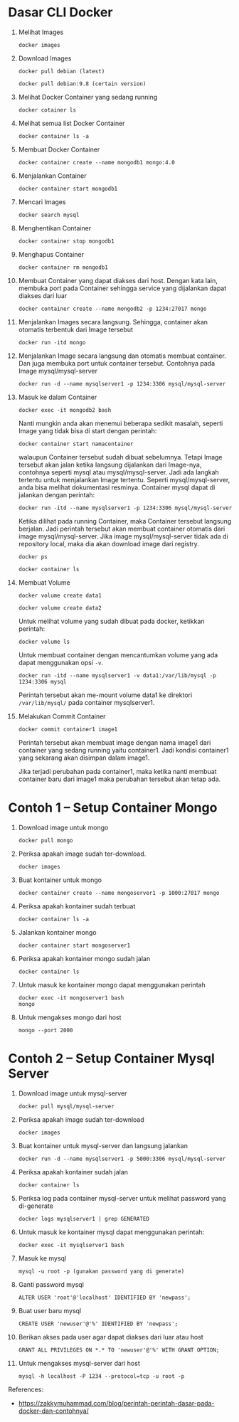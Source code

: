 # Dasar CLI Docker
1. Melihat Images
    ```
    docker images
    ```

2. Download Images
    ```
    docker pull debian (latest)

    docker pull debian:9.8 (certain version)
    ```

3. Melihat Docker Container yang sedang running
    ```
    docker cotainer ls
    ```

4. Melihat semua list Docker Container
    ```
    docker container ls -a
    ```

5. Membuat Docker Container
    ```
    docker container create --name mongodb1 mongo:4.0
    ```

6. Menjalankan Container
    ```
    docker container start mongodb1
    ```

7. Mencari Images
    ```
    docker search mysql
    ```

8. Menghentikan Container
    ```
    docker container stop mongodb1
    ```

9. Menghapus Container
    ```
    docker container rm mongodb1
    ```

10. Membuat Container yang dapat diakses dari host. Dengan kata lain, membuka port pada Container sehingga service yang dijalankan dapat diakses dari luar
    ```
    docker container create --name mongodb2 -p 1234:27017 mongo
    ```

11. Menjalankan Images secara langsung. Sehingga, container akan otomatis terbentuk dari Image tersebut
    ```
    docker run -itd mongo
    ```

12. Menjalankan Image secara langsung dan otomatis membuat container. Dan juga membuka port untuk container tersebut. Contohnya pada Image mysql/mysql-server

    ```
    docker run -d --name mysqlserver1 -p 1234:3306 mysql/mysql-server
    ```

13. Masuk ke dalam Container

    ```
    docker exec -it mongodb2 bash
    ```

    Nanti mungkin anda akan menemui beberapa sedikit masalah, seperti Image yang tidak bisa di start dengan perintah:
    
    ```
    docker container start namacontainer
    ```

    walaupun Container tersebut sudah dibuat sebelumnya. Tetapi Image tersebut akan jalan ketika langsung dijalankan dari Image-nya, contohnya seperti mysql atau mysql/mysql-server. Jadi ada langkah tertentu untuk menjalankan Image tertentu. Seperti mysql/mysql-server, anda bisa melihat dokumentasi resminya. Container mysql dapat di jalankan dengan perintah:
    ```
    docker run -itd --name mysqlserver1 -p 1234:3306 mysql/mysql-server
    ```

    Ketika dilihat pada running Container, maka Container tersebut langsung berjalan.
    Jadi perintah tersebut akan membuat container otomatis dari image mysql/mysql-server. Jika image mysql/mysql-server tidak ada di repository local, maka dia akan download image dari registry.

    ```
    docker ps

    docker container ls
    ```

14. Membuat Volume
    ```
    docker volume create data1

    docker volume create data2
    ```

    Untuk melihat volume yang sudah dibuat pada docker, ketikkan perintah:
    ```
    docker volume ls
    ```

    Untuk membuat container dengan mencantumkan volume yang ada dapat menggunakan opsi `-v`.
    ```
    docker run -itd --name mysqlserver1 -v data1:/var/lib/mysql -p 1234:3306 mysql
    ```

    Perintah tersebut akan me-mount volume data1 ke direktori `/var/lib/mysql/` pada container mysqlserver1.

15. Melakukan Commit Container
    ```
    docker commit container1 image1
    ```
    Perintah tersebut akan membuat image dengan nama image1 dari container yang sedang running yaitu container1. Jadi kondisi container1 yang sekarang akan disimpan dalam image1.

    Jika terjadi perubahan pada container1, maka ketika nanti membuat container baru dari image1 maka perubahan tersebut akan tetap ada.


# Contoh 1 – Setup Container Mongo
1. Download image untuk mongo
    ```
    docker pull mongo
    ```

2. Periksa apakah image sudah ter-download.
    ```
    docker images
    ```

3. Buat kontainer untuk mongo
    ```
    docker container create --name mongoserver1 -p 1000:27017 mongo
    ```

4. Periksa apakah kontainer sudah terbuat
    ```
    docker container ls -a
    ```

5. Jalankan kontainer mongo
    ```
    docker container start mongoserver1
    ```

6. Periksa apakah kontainer mongo sudah jalan
    ```
    docker container ls
    ```

7. Untuk masuk ke kontainer mongo dapat menggunakan perintah
    ```
    docker exec -it mongoserver1 bash
    mongo
    ```

8. Untuk mengakses mongo dari host
    ```
    mongo --port 2000
    ```

# Contoh 2 – Setup Container Mysql Server
1. Download image untuk mysql-server
    ```
    docker pull mysql/mysql-server
    ```

2. Periksa apakah image sudah ter-download
    ```
    docker images
    ```

3. Buat kontainer untuk mysql-server dan langsung jalankan
    ```
    docker run -d --name mysqlserver1 -p 5000:3306 mysql/mysql-server
    ```

4. Periksa apakah kontainer sudah jalan
    ```
    docker container ls
    ```

5. Periksa log pada container mysql-server untuk melihat password yang di-generate
    ```
    docker logs mysqlserver1 | grep GENERATED
    ```

6. Untuk masuk ke kontainer mysql dapat menggunakan perintah:
    ```
    docker exec -it mysqlserver1 bash
    ```

7. Masuk ke mysql
    ```
    mysql -u root -p (gunakan password yang di generate)
    ```

8. Ganti password mysql
    ```
    ALTER USER 'root'@'localhost' IDENTIFIED BY 'newpass';
    ```

9. Buat user baru mysql
    ```
    CREATE USER 'newuser'@'%' IDENTIFIED BY 'newpass';
    ```

10. Berikan akses pada user agar dapat diakses dari luar atau host
    ```
    GRANT ALL PRIVILEGES ON *.* TO 'newuser'@'%' WITH GRANT OPTION;
    ```

11. Untuk mengakses mysql-server dari host
    ```
    mysql -h localhost -P 1234 --protocol=tcp -u root -p
    ```

References:
- https://zakkymuhammad.com/blog/perintah-perintah-dasar-pada-docker-dan-contohnya/
